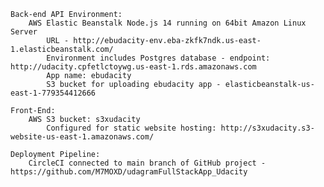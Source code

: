     Back-end API Environment:
        AWS Elastic Beanstalk Node.js 14 running on 64bit Amazon Linux Server
            URL - http://ebudacity-env.eba-zkfk7ndk.us-east-1.elasticbeanstalk.com/
            Environment includes Postgres database - endpoint: http://udacity.cpfetlctoywg.us-east-1.rds.amazonaws.com
            App name: ebudacity
            S3 bucket for uploading ebudacity app - elasticbeanstalk-us-east-1-779354412666

    Front-End:
        AWS S3 bucket: s3xudacity
            Configured for static website hosting: http://s3xudacity.s3-website-us-east-1.amazonaws.com/

    Deployment Pipeline:
        CircleCI connected to main branch of GitHub project - https://github.com/M7MOXD/udagramFullStackApp_Udacity
